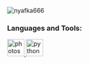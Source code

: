 <p align="left"> <img src="https://komarev.com/ghpvc/?username=nyafka666&label=Profile%20views&color=0e75b6&style=flat" alt="nyafka666" /> </p>


<h3 align="left">Languages and Tools:</h3>
<p align="left"> <a href="https://www.photoshop.com/en" target="_blank"> <img src="https://devicons.github.io/devicon/devicon.git/icons/photoshop/photoshop-plain.svg" alt="photoshop" width="40" height="40"/> </a> <a href="https://www.python.org" target="_blank"> <img src="https://devicons.github.io/devicon/devicon.git/icons/python/python-original.svg" alt="python" width="40" height="40"/> </a> </p>
